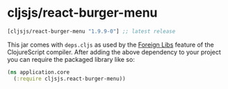 # cljsjs/react-burger-menu

[](dependency)
```clojure
[cljsjs/react-burger-menu "1.9.9-0"] ;; latest release
```
[](/dependency)

This jar comes with `deps.cljs` as used by the [Foreign Libs][flibs] feature
of the ClojureScript compiler. After adding the above dependency to your project
you can require the packaged library like so:

```clojure
(ns application.core
  (:require cljsjs.react-burger-menu))
```

[flibs]: https://github.com/clojure/clojurescript/wiki/Packaging-Foreign-Dependencies
